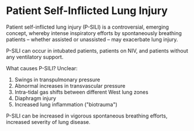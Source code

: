 # Patient Self-Inflicted Lung Injury

Patient self-inflicted lung injury (P-SILI) is a controversial, emerging concept, whereby intense inspiratory efforts by spontaneously breathing patients – whether assisted or unassisted – may exacerbate lung injury.

P-SILI can occur in intubated patients, patients on NIV, and patients without any ventilatory support.

What causes P-SILI? Unclear:

1. Swings in transpulmonary pressure
2. Abnormal increases in transvascular pressure
3. Intra-tidal gas shifts between different West lung zones
4. Diaphragm injury
5. Increased lung inflammation ("biotrauma")

P-SILI can be increased in vigorous spontaneous breathing efforts, increased severity of lung disease.